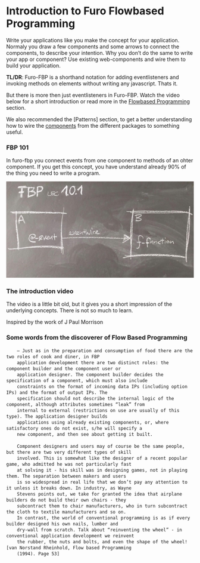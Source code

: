 # Introduction to Furo Flowbased Programming

Write your applications like you make the concept for your application. 
Normaly you draw a few components and some arrows to connect the components, to describe your intention. 
Why you don’t do the same to write your app or component? Use existing web-components and wire them to build your application.

**TL/DR**: Furo-FBP is a shorthand notation for adding eventlisteners and invoking methods on elements without writing any javascript. Thats it.

But there is more then just eventlisteners in Furo-FBP. 
Watch the video below for a short introduction or read more in the [Flowbased Programming](/guide/md/fbp-wires/) section.

We also recommended the [Patterns] section, to get a better understanding how to wire the [components](/api/doc/input/) 
from the different packages to something useful.

### FBP 101

In furo-fbp you connect events from one component to methods of an ohter component. If you get this concept, you have understand
already 90% of the thing you need to write a program.

![101](/_page/images/fbp101.jpg)


### The introduction video
The video is a little bit old, but it gives you a short impression of the underlying concepts. There is not so much to learn.
 
<google-youtube video-id="vbMqbL5q9h0" height="270px" width="480px" rel="0"></google-youtube>



Inspired by the work of J Paul Morrison

### Some words from the discoverer of Flow Based Programming
        
        – Just as in the preparation and consumption of food there are the two roles of cook and diner, in FBP
        application development there are two distinct roles: the component builder and the component user or
        application designer. The component builder decides the specification of a component, which must also include
        constraints on the format of incoming data IPs (including option IPs) and the format of output IPs. The
        specification should not describe the internal logic of the component, although attributes sometimes “leak” from
        internal to external (restrictions on use are usually of this type). The application designer builds
        applications using already existing components, or, where satisfactory ones do not exist, s/he will specify a
        new component, and then see about getting it built.

        Component designers and users may of course be the same people, but there are two very different types of skill
        involved. This is somewhat like the designer of a recent popular game, who admitted he was not particularly fast
        at solving it - his skill was in designing games, not in playing them. The separation between makers and users
        is so widespread in real life that we don’t pay any attention to it unless it breaks down. In industry, as Wayne
        Stevens points out, we take for granted the idea that airplane builders do not build their own chairs - they
        subcontract them to chair manufacturers, who in turn subcontract the cloth to textile manufacturers and so on.
        In contrast, the world of conventional programming is as if every builder designed his own nails, lumber and
        dry-wall from scratch. Talk about “reinventing the wheel” - in conventional application development we reinvent
        the rubber, the nuts and bolts, and even the shape of the wheel! [van Norstand Rheinhold, Flow based Programming
        (1994). Page 53]
